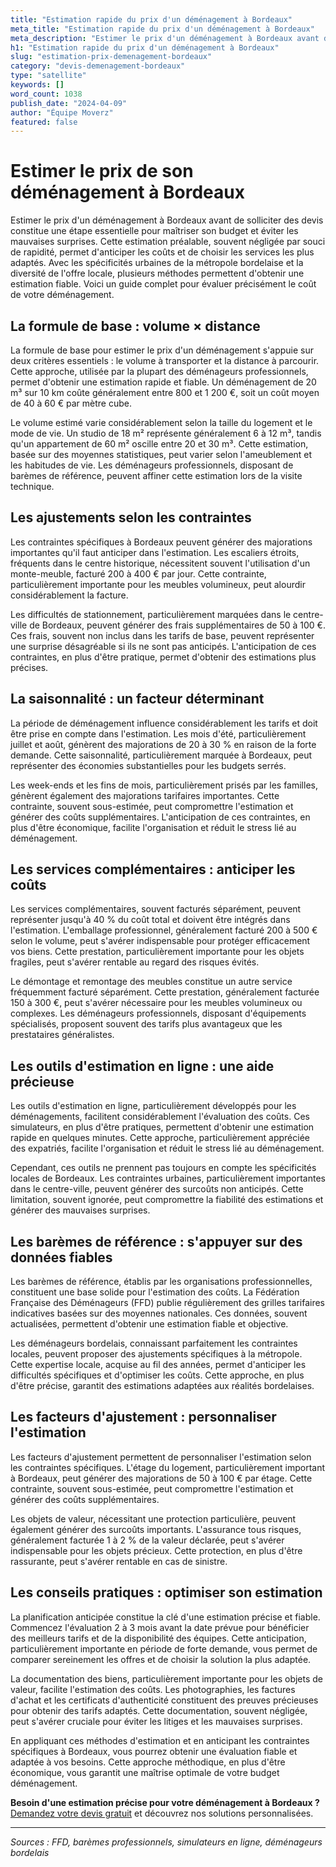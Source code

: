 ```yaml
---
title: "Estimation rapide du prix d'un déménagement à Bordeaux"
meta_title: "Estimation rapide du prix d'un déménagement à Bordeaux"
meta_description: "Estimer le prix d'un déménagement à Bordeaux avant de solliciter des devis constitue une étape essentielle pour maîtriser son budget et éviter les mau."
h1: "Estimation rapide du prix d'un déménagement à Bordeaux"
slug: "estimation-prix-demenagement-bordeaux"
category: "devis-demenagement-bordeaux"
type: "satellite"
keywords: []
word_count: 1038
publish_date: "2024-04-09"
author: "Équipe Moverz"
featured: false
---
```



# Estimer le prix de son déménagement à Bordeaux

Estimer le prix d'un déménagement à Bordeaux avant de solliciter des devis constitue une étape essentielle pour maîtriser son budget et éviter les mauvaises surprises. Cette estimation préalable, souvent négligée par souci de rapidité, permet d'anticiper les coûts et de choisir les services les plus adaptés. Avec les spécificités urbaines de la métropole bordelaise et la diversité de l'offre locale, plusieurs méthodes permettent d'obtenir une estimation fiable. Voici un guide complet pour évaluer précisément le coût de votre déménagement.

## La formule de base : volume × distance

La formule de base pour estimer le prix d'un déménagement s'appuie sur deux critères essentiels : le volume à transporter et la distance à parcourir. Cette approche, utilisée par la plupart des déménageurs professionnels, permet d'obtenir une estimation rapide et fiable. Un déménagement de 20 m³ sur 10 km coûte généralement entre 800 et 1 200 €, soit un coût moyen de 40 à 60 € par mètre cube.

Le volume estimé varie considérablement selon la taille du logement et le mode de vie. Un studio de 18 m² représente généralement 6 à 12 m³, tandis qu'un appartement de 60 m² oscille entre 20 et 30 m³. Cette estimation, basée sur des moyennes statistiques, peut varier selon l'ameublement et les habitudes de vie. Les déménageurs professionnels, disposant de barèmes de référence, peuvent affiner cette estimation lors de la visite technique.

## Les ajustements selon les contraintes

Les contraintes spécifiques à Bordeaux peuvent générer des majorations importantes qu'il faut anticiper dans l'estimation. Les escaliers étroits, fréquents dans le centre historique, nécessitent souvent l'utilisation d'un monte-meuble, facturé 200 à 400 € par jour. Cette contrainte, particulièrement importante pour les meubles volumineux, peut alourdir considérablement la facture.

Les difficultés de stationnement, particulièrement marquées dans le centre-ville de Bordeaux, peuvent générer des frais supplémentaires de 50 à 100 €. Ces frais, souvent non inclus dans les tarifs de base, peuvent représenter une surprise désagréable si ils ne sont pas anticipés. L'anticipation de ces contraintes, en plus d'être pratique, permet d'obtenir des estimations plus précises.

## La saisonnalité : un facteur déterminant

La période de déménagement influence considérablement les tarifs et doit être prise en compte dans l'estimation. Les mois d'été, particulièrement juillet et août, génèrent des majorations de 20 à 30 % en raison de la forte demande. Cette saisonnalité, particulièrement marquée à Bordeaux, peut représenter des économies substantielles pour les budgets serrés.

Les week-ends et les fins de mois, particulièrement prisés par les familles, génèrent également des majorations tarifaires importantes. Cette contrainte, souvent sous-estimée, peut compromettre l'estimation et générer des coûts supplémentaires. L'anticipation de ces contraintes, en plus d'être économique, facilite l'organisation et réduit le stress lié au déménagement.

## Les services complémentaires : anticiper les coûts

Les services complémentaires, souvent facturés séparément, peuvent représenter jusqu'à 40 % du coût total et doivent être intégrés dans l'estimation. L'emballage professionnel, généralement facturé 200 à 500 € selon le volume, peut s'avérer indispensable pour protéger efficacement vos biens. Cette prestation, particulièrement importante pour les objets fragiles, peut s'avérer rentable au regard des risques évités.

Le démontage et remontage des meubles constitue un autre service fréquemment facturé séparément. Cette prestation, généralement facturée 150 à 300 €, peut s'avérer nécessaire pour les meubles volumineux ou complexes. Les déménageurs professionnels, disposant d'équipements spécialisés, proposent souvent des tarifs plus avantageux que les prestataires généralistes.

## Les outils d'estimation en ligne : une aide précieuse

Les outils d'estimation en ligne, particulièrement développés pour les déménagements, facilitent considérablement l'évaluation des coûts. Ces simulateurs, en plus d'être pratiques, permettent d'obtenir une estimation rapide en quelques minutes. Cette approche, particulièrement appréciée des expatriés, facilite l'organisation et réduit le stress lié au déménagement.

Cependant, ces outils ne prennent pas toujours en compte les spécificités locales de Bordeaux. Les contraintes urbaines, particulièrement importantes dans le centre-ville, peuvent générer des surcoûts non anticipés. Cette limitation, souvent ignorée, peut compromettre la fiabilité des estimations et générer des mauvaises surprises.

## Les barèmes de référence : s'appuyer sur des données fiables

Les barèmes de référence, établis par les organisations professionnelles, constituent une base solide pour l'estimation des coûts. La Fédération Française des Déménageurs (FFD) publie régulièrement des grilles tarifaires indicatives basées sur des moyennes nationales. Ces données, souvent actualisées, permettent d'obtenir une estimation fiable et objective.

Les déménageurs bordelais, connaissant parfaitement les contraintes locales, peuvent proposer des ajustements spécifiques à la métropole. Cette expertise locale, acquise au fil des années, permet d'anticiper les difficultés spécifiques et d'optimiser les coûts. Cette approche, en plus d'être précise, garantit des estimations adaptées aux réalités bordelaises.

## Les facteurs d'ajustement : personnaliser l'estimation

Les facteurs d'ajustement permettent de personnaliser l'estimation selon les contraintes spécifiques. L'étage du logement, particulièrement important à Bordeaux, peut générer des majorations de 50 à 100 € par étage. Cette contrainte, souvent sous-estimée, peut compromettre l'estimation et générer des coûts supplémentaires.

Les objets de valeur, nécessitant une protection particulière, peuvent également générer des surcoûts importants. L'assurance tous risques, généralement facturée 1 à 2 % de la valeur déclarée, peut s'avérer indispensable pour les objets précieux. Cette protection, en plus d'être rassurante, peut s'avérer rentable en cas de sinistre.

## Les conseils pratiques : optimiser son estimation

La planification anticipée constitue la clé d'une estimation précise et fiable. Commencez l'évaluation 2 à 3 mois avant la date prévue pour bénéficier des meilleurs tarifs et de la disponibilité des équipes. Cette anticipation, particulièrement importante en période de forte demande, vous permet de comparer sereinement les offres et de choisir la solution la plus adaptée.

La documentation des biens, particulièrement importante pour les objets de valeur, facilite l'estimation des coûts. Les photographies, les factures d'achat et les certificats d'authenticité constituent des preuves précieuses pour obtenir des tarifs adaptés. Cette documentation, souvent négligée, peut s'avérer cruciale pour éviter les litiges et les mauvaises surprises.

En appliquant ces méthodes d'estimation et en anticipant les contraintes spécifiques à Bordeaux, vous pourrez obtenir une évaluation fiable et adaptée à vos besoins. Cette approche méthodique, en plus d'être économique, vous garantit une maîtrise optimale de votre budget déménagement.

**Besoin d'une estimation précise pour votre déménagement à Bordeaux ?** [Demandez votre devis gratuit](https://moverz-bordeaux.fr/devis) et découvrez nos solutions personnalisées.

---

*Sources : FFD, barèmes professionnels, simulateurs en ligne, déménageurs bordelais*
